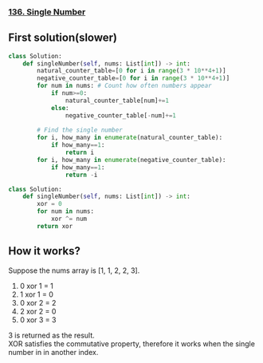 ### [136. Single Number](https://leetcode.com/problems/single-number/)

## First solution(slower)
~~~python
class Solution:
    def singleNumber(self, nums: List[int]) -> int:
        natural_counter_table=[0 for i in range(3 * 10**4+1)]
        negative_counter_table=[0 for i in range(3 * 10**4+1)]
        for num in nums: # Count how often numbers appear
            if num>=0:
                natural_counter_table[num]+=1
            else:
                negative_counter_table[-num]+=1
        
        # Find the single number
        for i, how_many in enumerate(natural_counter_table):
            if how_many==1:
                return i
        for i, how_many in enumerate(negative_counter_table):
            if how_many==1:
                return -i
~~~

~~~python
class Solution:
    def singleNumber(self, nums: List[int]) -> int:
        xor = 0
        for num in nums:
            xor ^= num    
        return xor
~~~
## How it works?
Suppose the nums array is [1, 1, 2, 2, 3]. 
1. 0 xor 1 = 1
2. 1 xor 1 = 0
3. 0 xor 2 = 2
4. 2 xor 2 = 0
5. 0 xor 3 = 3

3 is returned as the result.<br>
XOR satisfies the commutative property, therefore it works when the single number in in another index.
